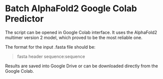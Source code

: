 # Batch AlphaFold2 Google Colab Predictor

The script can be opened in Google Colab interface. It uses the AlphaFold2 multimer version 2 model, which proved to be the most reliable one.

The format for the input .fasta file should be:
>fasta header
sequence:sequence

Results are saved into Google Drive or can be downloaded directly from the Google Colab. 
